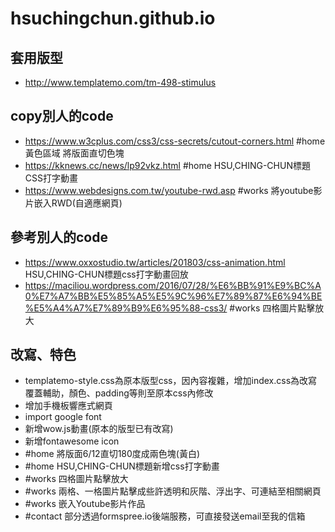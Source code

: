 # hsuchingchun.github.io
## 套用版型
* http://www.templatemo.com/tm-498-stimulus
## copy別人的code
* https://www.w3cplus.com/css3/css-secrets/cutout-corners.html #home黃色區域 將版面直切色塊
* https://kknews.cc/news/lp92vkz.html #home HSU,CHING-CHUN標題CSS打字動畫
* https://www.webdesigns.com.tw/youtube-rwd.asp #works 將youtube影片嵌入RWD(自適應網頁)
## 參考別人的code
* https://www.oxxostudio.tw/articles/201803/css-animation.html HSU,CHING-CHUN標題css打字動畫回放
* https://maciliou.wordpress.com/2016/07/28/%E6%BB%91%E9%BC%A0%E7%A7%BB%E5%85%A5%E5%9C%96%E7%89%87%E6%94%BE%E5%A4%A7%E7%89%B9%E6%95%88-css3/ #works 四格圖片點擊放大
## 改寫、特色
* templatemo-style.css為原本版型css，因內容複雜，增加index.css為改寫覆蓋輔助，顏色、padding等則至原本css內修改
* 增加手機板響應式網頁
* import google font
* 新增wow.js動畫(原本的版型已有改寫)
* 新增fontawesome icon
* #home 將版面6/12直切180度成兩色塊(黃白)
* #home HSU,CHING-CHUN標題新增css打字動畫
* #works 四格圖片點擊放大
* #works 兩格、一格圖片點擊成些許透明和灰階、浮出字、可連結至相關網頁
* #works 嵌入Youtube影片作品
* #contact 部分透過formspree.io後端服務，可直接發送email至我的信箱
